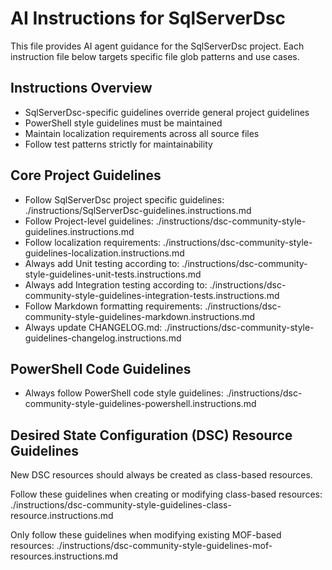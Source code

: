 # AI Instructions for SqlServerDsc

This file provides AI agent guidance for the SqlServerDsc project. Each instruction file below targets specific file glob patterns and use cases.

## Instructions Overview

- SqlServerDsc-specific guidelines override general project guidelines
- PowerShell style guidelines must be maintained
- Maintain localization requirements across all source files
- Follow test patterns strictly for maintainability

## Core Project Guidelines

- Follow SqlServerDsc project specific guidelines: ./instructions/SqlServerDsc-guidelines.instructions.md
- Follow Project-level guidelines: ./instructions/dsc-community-style-guidelines.instructions.md
- Follow localization requirements: ./instructions/dsc-community-style-guidelines-localization.instructions.md
- Always add Unit testing according to: ./instructions/dsc-community-style-guidelines-unit-tests.instructions.md
- Always add Integration testing according to: ./instructions/dsc-community-style-guidelines-integration-tests.instructions.md
- Follow Markdown formatting requirements: ./instructions/dsc-community-style-guidelines-markdown.instructions.md
- Always update CHANGELOG.md: ./instructions/dsc-community-style-guidelines-changelog.instructions.md

## PowerShell Code Guidelines

- Always follow PowerShell code style guidelines: ./instructions/dsc-community-style-guidelines-powershell.instructions.md

## Desired State Configuration (DSC) Resource Guidelines

New DSC resources should always be created as class-based resources.

Follow these guidelines when creating or modifying class-based resources: ./instructions/dsc-community-style-guidelines-class-resource.instructions.md

Only follow these guidelines when modifying existing MOF-based resources: ./instructions/dsc-community-style-guidelines-mof-resources.instructions.md
